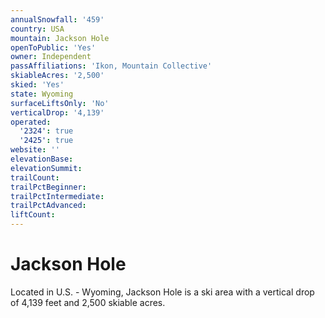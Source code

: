 ```yaml
---
annualSnowfall: '459'
country: USA
mountain: Jackson Hole
openToPublic: 'Yes'
owner: Independent
passAffiliations: 'Ikon, Mountain Collective'
skiableAcres: '2,500'
skied: 'Yes'
state: Wyoming
surfaceLiftsOnly: 'No'
verticalDrop: '4,139'
operated:
  '2324': true
  '2425': true
website: ''
elevationBase:
elevationSummit:
trailCount:
trailPctBeginner:
trailPctIntermediate:
trailPctAdvanced:
liftCount:
---
```



# Jackson Hole

Located in U.S. - Wyoming, Jackson Hole is a ski area with a vertical drop of 4,139 feet and 2,500 skiable acres.
